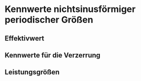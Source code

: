 # Kennwerte nichtsinusförmiger periodischer Größen

## Effektivwert

## Kennwerte für die Verzerrung

## Leistungsgrößen

